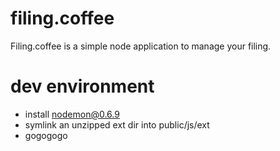 # filing.coffee

Filing.coffee is a simple node application to manage your filing.

# dev environment

* install nodemon@0.6.9
* symlink an unzipped ext dir into public/js/ext
* gogogogo
